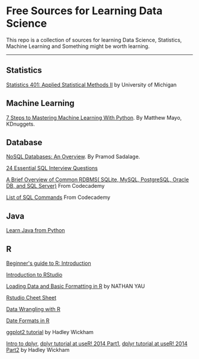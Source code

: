 Free Sources for Learning Data Science
===================
This repo is a collection of sources for learning Data Science, Statistics, Machine Learning and Something might be worth learning.

----------

Statistics
-----------
[Statistics 401: Applied Statistical Methods II](http://dept.stat.lsa.umich.edu/~kshedden/Courses/Stat401/) by University of Michigan


Machine Learning 
-------------
[7 Steps to Mastering Machine Learning With Python](http://www.kdnuggets.com/2015/11/seven-steps-machine-learning-python.html).  By Matthew Mayo, KDnuggets.

Database 
-------------
[NoSQL Databases: An Overview](https://www.thoughtworks.com/insights/blog/nosql-databases-overview). By Pramod Sadalage.

[24 Essential SQL Interview Questions](https://www.toptal.com/sql/interview-questions)

[A Brief Overview of Common RDBMS( SQLite, MySQL, PostgreSQL, Oracle DB, and SQL Server)](https://www.codecademy.com/articles/sql-rdbms?r=master) From Codecademy 

[List of SQL Commands](https://www.codecademy.com/articles/sql-commands?r=master) From Codecademy

Java
--------------
[Learn Java from Python](http://interactivepython.org/courselib/static/java4python/index.html)



R
-------------
[Beginner's guide to R: Introduction](http://www.computerworld.com/article/2497143/business-intelligence/business-intelligence-beginner-s-guide-to-r-introduction.html)

[Introduction to RStudio](http://dss.princeton.edu/training/RStudio101.pdf)

[Loading Data and Basic Formatting in R](http://flowingdata.com/2015/02/18/loading-data-and-basic-formatting-in-r/) by NATHAN YAU

[Rstudio Cheet Sheet](https://www.rstudio.com/resources/cheatsheets/)

[Data Wrangling with R](https://s3.amazonaws.com/udacity-hosted-downloads/ud651/DataWranglingWithR.pdf)

[Date Formats in R](https://www.r-bloggers.com/date-formats-in-r/)

[ggplot2 tutorial](http://bbs.ceb-institute.org/wp-content/uploads/2011/09/handout_ggplot2.pdf) by Hadley Wickham

[Intro to dplyr](https://www.r-bloggers.com/hadley-wickham-on-why-he-created-all-those-r-packages/), [dplyr tutorial at useR! 2014 Part1](https://www.r-bloggers.com/hadley-wickhams-dplyr-tutorial-at-user-2014-part-1/), [dplyr tutorial at useR! 2014 Part2](https://www.r-bloggers.com/hadley-wickhams-dplyr-tutorial-at-user-2014-part-2/) by Hadley Wickham




